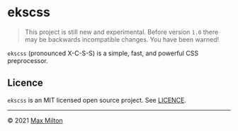 # ekscss

> This project is still new and experimental. Before version `1.0` there may be backwards incompatible changes. You have been warned!

`ekscss` (pronounced X-C-S-S) is a simple, fast, and powerful CSS preprocessor.

<!--
## 'JS in CSS' style preprocessor

### Why

- PostCSS is (still) great but:
  - Fed up with inflexibility of plugins, especially plugin interoperability
  - Too many dependencies/complexity once you add plugins
- Compile speed
- Use case agnostic
- Light weight; leverages the power of JS
  - JS is already fantastic for easily manipulating strings
- Simplicity

#### Features

- Simple JS template literal (template string) syntax
- Global compile-time variables
  - And warnings when referenced vars are missing etc.
- Use plain JS for anything e.g. loops
- Fast — possibly the fastest full-featured CSS preprocessor
- CSS `@import` flattening
- Uses [stylis](https://github.com/thysultan/stylis.js) under the hood and inherits all its features including:
  - Nesting
  - Vendor prefixing
  - Minification

##### Bonus examples

- `calc()` can often be avoided since maths can be used at build-time (but we still need it sometimes for dynamic things calculated at run-time)
  - Worth breaking down the difference between build-time and run-time — like vars, calc, etc.

#### Drawbacks

- Opinionated; not many options; speed comes at a cost
- Best used for build-time processing. Although it can run in the browser, the XCSS compiler uses `new Function()` to eval code, which is fine in a trusted context like local development or a CI pipeline, however on the web it introduces potential for abuse.

### To Do

- Fix source map mapping for XCSS template expressions and cli header option
- Add READMEs to remaining packages
- `@apply` middleware package
- Add `joycon` config loading to `esbuild-plugin-ekscss` and `svelte-ekscss`
- Better typescript support for `g`
- A way to remove unused styles
- Webpack plugin
- PostCSS syntax plugin then (related):
  - Stylelint plugin
  - Prettier plugin
  - VS Code syntax
- Add finer details to compiler warnings; line, column, etc.
- Documentation:
  - Templates in XCSS (`${...}`) are still evaluated when they're in a _CSS comment_; to disable them it's necessary to comment out the code _inside the template_
  - compiler browser bundle (browser compatible but no sourcemap support)
- Explain the "ekscss" name
- Add benchmarks:
  - Vs other CSS preprocessors
  - Source map overhead
  - Overhead for each plugin
- List some places it's already in use: new-tab, trackx
-->

## Licence

`ekscss` is an MIT licensed open source project. See [LICENCE](https://github.com/MaxMilton/ekscss/blob/master/LICENCE).

---

© 2021 [Max Milton](https://maxmilton.com)
